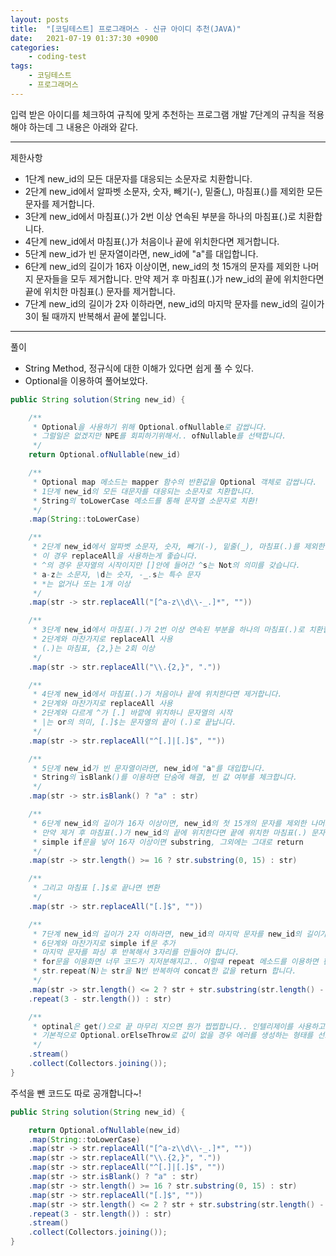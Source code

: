 ```yaml
---
layout: posts
title:  "[코딩테스트] 프로그래머스 - 신규 아이디 추천(JAVA)"
date:   2021-07-19 01:37:30 +0900
categories: 
    - coding-test 
tags:
    - 코딩테스트
    - 프로그래머스
---
```

입력 받은 아이디를 체크하여 규칙에 맞게 추천하는 프로그램 개발
7단계의 규칙을 적용해야 하는데 그 내용은 아래와 같다.

---
제한사항
- 1단계 new_id의 모든 대문자를 대응되는 소문자로 치환합니다.
- 2단계 new_id에서 알파벳 소문자, 숫자, 빼기(-), 밑줄(_), 마침표(.)를 제외한 모든 문자를 제거합니다.
- 3단계 new_id에서 마침표(.)가 2번 이상 연속된 부분을 하나의 마침표(.)로 치환합니다.
- 4단계 new_id에서 마침표(.)가 처음이나 끝에 위치한다면 제거합니다.
- 5단계 new_id가 빈 문자열이라면, new_id에 "a"를 대입합니다.
- 6단계 new_id의 길이가 16자 이상이면, new_id의 첫 15개의 문자를 제외한 나머지 문자들을 모두 제거합니다.
만약 제거 후 마침표(.)가 new_id의 끝에 위치한다면 끝에 위치한 마침표(.) 문자를 제거합니다.
- 7단계 new_id의 길이가 2자 이하라면, new_id의 마지막 문자를 new_id의 길이가 3이 될 때까지 반복해서 끝에 붙입니다.

---
풀이
- String Method, 정규식에 대한 이해가 있다면 쉽게 풀 수 있다.
- Optional을 이용하여 풀어보았다.

```java
public String solution(String new_id) {

    /**
     * Optional을 사용하기 위해 Optional.ofNullable로 감쌉니다.
     * 그럴일은 없겠지만 NPE를 회피하기위해서.. ofNullable를 선택합니다.
     */
    return Optional.ofNullable(new_id)

    /**
     * Optional map 메소드는 mapper 함수의 반환값을 Optional 객체로 감쌉니다.
     * 1단계 new_id의 모든 대문자를 대응되는 소문자로 치환합니다.
     * String의 toLowerCase 메소드를 통해 문자열 소문자로 치환!
     */
    .map(String::toLowerCase)

    /**
     * 2단계 new_id에서 알파벳 소문자, 숫자, 빼기(-), 밑줄(_), 마침표(.)를 제외한 모든 문자를 제거합니다.
     * 이 경우 replaceAll을 사용하는게 좋습니다.
     * ^의 경우 문자열의 시작이지만 []안에 들어간 ^s는 Not의 의미를 갖습니다.
     * a-z는 소문자, \d는 숫자, -_.s는 특수 문자
     * *는 없거나 또는 1개 이상
     */
    .map(str -> str.replaceAll("[^a-z\\d\\-_.]*", ""))

    /**
     * 3단계 new_id에서 마침표(.)가 2번 이상 연속된 부분을 하나의 마침표(.)로 치환합니다.
     * 2단계와 마찬가지로 replaceAll 사용
     * (.)는 마침표, {2,}는 2회 이상
     */
    .map(str -> str.replaceAll("\\.{2,}", "."))

    /**
     * 4단계 new_id에서 마침표(.)가 처음이나 끝에 위치한다면 제거합니다.
     * 2단계와 마찬가지로 replaceAll 사용
     * 2단계와 다르게 ^가 [.] 바깥에 위치하니 문자열의 시작
     * |는 or의 의미, [.]$는 문자열의 끝이 (.)로 끝납니다.
     */
    .map(str -> str.replaceAll("^[.]|[.]$", ""))

    /**
     * 5단계 new_id가 빈 문자열이라면, new_id에 "a"를 대입합니다.
     * String의 isBlank()를 이용하면 단숨에 해결, 빈 값 여부를 체크합니다.
     */
    .map(str -> str.isBlank() ? "a" : str)

    /**
     * 6단계 new_id의 길이가 16자 이상이면, new_id의 첫 15개의 문자를 제외한 나머지 문자들을 모두 제거합니다.
     * 만약 제거 후 마침표(.)가 new_id의 끝에 위치한다면 끝에 위치한 마침표(.) 문자를 제거합니다.
     * simple if문을 넣어 16자 이상이면 substring, 그외에는 그대로 return
     */
    .map(str -> str.length() >= 16 ? str.substring(0, 15) : str)

    /**
     * 그리고 마침표 [.]$로 끝나면 변환
     */
    .map(str -> str.replaceAll("[.]$", ""))

    /**
     * 7단계 new_id의 길이가 2자 이하라면, new_id의 마지막 문자를 new_id의 길이가 3이 될 때까지 반복해서 끝에 붙입니다.
     * 6단계와 마찬가지로 simple if문 추가
     * 마지막 문자를 파싱 후 반복해서 3자리를 만들어야 합니다.
     * for문을 이용화면 너무 코드가 지저분해지고.. 이럴떄 repeat 메소드를 이용하면 편합니다.
     * str.repeat(N)는 str을 N번 반복하여 concat한 값을 return 합니다.
     */
    .map(str -> str.length() <= 2 ? str + str.substring(str.length() - 1)
    .repeat(3 - str.length()) : str)

    /**
     * optinal은 get()으로 끝 마무리 지으면 뭔가 찝찝합니다.. 인텔리제이를 사용하고 있으면 경고 문구가 노출되네요..
     * 기본적으로 Optional.orElseThrow로 값이 없을 경우 에러를 생성하는 형태를 선호하나 코딩테스트에 맞게 깔끔하게 할려면 Stream으로 변환합니다.
     */
    .stream()
    .collect(Collectors.joining());
}
```
주석을 뺀 코드도 따로 공개합니다~!

```java
public String solution(String new_id) {

    return Optional.ofNullable(new_id)
    .map(String::toLowerCase)
    .map(str -> str.replaceAll("[^a-z\\d\\-_.]*", ""))
    .map(str -> str.replaceAll("\\.{2,}", "."))
    .map(str -> str.replaceAll("^[.]|[.]$", ""))
    .map(str -> str.isBlank() ? "a" : str)
    .map(str -> str.length() >= 16 ? str.substring(0, 15) : str)
    .map(str -> str.replaceAll("[.]$", ""))
    .map(str -> str.length() <= 2 ? str + str.substring(str.length() - 1)
    .repeat(3 - str.length()) : str)
    .stream()
    .collect(Collectors.joining());
}
```